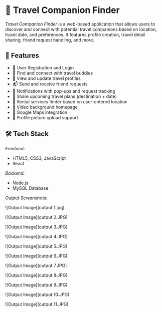 # 🧳 Travel Companion Finder

*Travel Companion Finder* is a web-based application that allows users to discover and connect with potential travel companions based on location, travel date, and preferences. It features profile creation, travel detail sharing, friend request handling, and more.


## 🚀 Features

- 🔐 User Registration and Login
- 👥 Find and connect with travel buddies
- 📝 View and update travel profiles
- 📬 Send and receive friend requests
- 🔔 Notifications with pop-ups and request tracking
- 📅 Share upcoming travel plans (destination + date)
- 🧾 Rental services finder based on user-entered location
- 🎥 Video background homepage
- 📍 Google Maps integration
- 📸 Profile picture upload support

## 🛠 Tech Stack

*Frontend:*
- HTML5, CSS3, JavaScript
- React

*Backend:*
- Node.js
- MySQL Database

*Output Screenshots:*

![Output Image](output 1.jpg)

![Output Image](output 2.JPG)

![Output Image](output 3.JPG)

![Output Image](output 4.JPG)

![Output Image](output 5.JPG)

![Output Image](output 6.JPG)

![Output Image](output 7.JPG)

![Output Image](output 8.JPG)

![Output Image](output 9.JPG)

![Output Image](output 10.JPG)

![Output Image](output 11.JPG)

